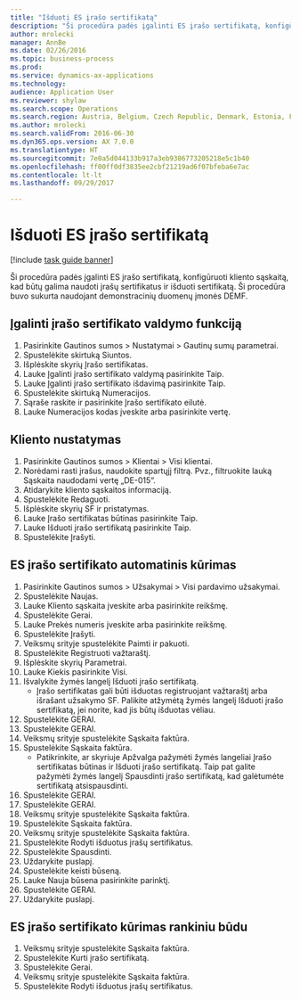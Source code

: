 ```yaml
--- 
title: "Išduoti ES įrašo sertifikatą"
description: "Ši procedūra padės įgalinti ES įrašo sertifikatą, konfigūruoti kliento sąskaitą, kad būtų galima naudoti įrašų sertifikatus ir išduoti sertifikatą."
author: mrolecki
manager: AnnBe
ms.date: 02/26/2016
ms.topic: business-process
ms.prod: 
ms.service: dynamics-ax-applications
ms.technology: 
audience: Application User
ms.reviewer: shylaw
ms.search.scope: Operations
ms.search.region: Austria, Belgium, Czech Republic, Denmark, Estonia, Finland, France, Germany, Hungary, Ireland, Italy, Latvia, Lithuania, Netherlands, Poland, Spain, Sweden, United Kingdom
ms.author: mrolecki
ms.search.validFrom: 2016-06-30
ms.dyn365.ops.version: AX 7.0.0
ms.translationtype: HT
ms.sourcegitcommit: 7e0a5d044133b917a3eb9386773205218e5c1b40
ms.openlocfilehash: ff00ff0df3835ee2cbf21219ad6f07bfeba6e7ac
ms.contentlocale: lt-lt
ms.lasthandoff: 09/29/2017

---
```

# <a name="issue-an-eu-entry-certificate"></a>Išduoti ES įrašo sertifikatą

[!include [task guide banner](../../includes/task-guide-banner.md)]

Ši procedūra padės įgalinti ES įrašo sertifikatą, konfigūruoti kliento sąskaitą, kad būtų galima naudoti įrašų sertifikatus ir išduoti sertifikatą. Ši procedūra buvo sukurta naudojant demonstracinių duomenų įmonės DEMF.


## <a name="enable-entry-certificate-management"></a>Įgalinti įrašo sertifikato valdymo funkciją
1. Pasirinkite Gautinos sumos > Nustatymai > Gautinų sumų parametrai.
2. Spustelėkite skirtuką Siuntos.
3. Išplėskite skyrių Įrašo sertifikatas.
4. Lauke Įgalinti įrašo sertifikato valdymą pasirinkite Taip.
5. Lauke Įgalinti įrašo sertifikato išdavimą pasirinkite Taip.
6. Spustelėkite skirtuką Numeracijos.
7. Sąraše raskite ir pasirinkite Įrašo sertifikato eilutė.
8. Lauke Numeracijos kodas įveskite arba pasirinkite vertę.

## <a name="set-up-a-customer"></a>Kliento nustatymas
1. Pasirinkite Gautinos sumos > Klientai > Visi klientai.
2. Norėdami rasti įrašus, naudokite spartųjį filtrą. Pvz., filtruokite lauką Sąskaita naudodami vertę „DE-015“.
3. Atidarykite kliento sąskaitos informaciją.
4. Spustelėkite Redaguoti.
5. Išplėskite skyrių SF ir pristatymas.
6. Lauke Įrašo sertifikatas būtinas pasirinkite Taip.
7. Lauke Išduoti įrašo sertifikatą pasirinkite Taip.
8. Spustelėkite Įrašyti.

## <a name="create-an-eu-entry-certificate-automatically"></a>ES įrašo sertifikato automatinis kūrimas
1. Pasirinkite Gautinos sumos > Užsakymai > Visi pardavimo užsakymai.
2. Spustelėkite Naujas.
3. Lauke Kliento sąskaita įveskite arba pasirinkite reikšmę.
4. Spustelėkite Gerai.
5. Lauke Prekės numeris įveskite arba pasirinkite reikšmę.
6. Spustelėkite Įrašyti.
7. Veiksmų srityje spustelėkite Paimti ir pakuoti.
8. Spustelėkite Registruoti važtaraštį.
9. Išplėskite skyrių Parametrai.
10. Lauke Kiekis pasirinkite Visi.
11. Išvalykite žymės langelį Išduoti įrašo sertifikatą.
    * Įrašo sertifikatas gali būti išduotas registruojant važtaraštį arba išrašant užsakymo SF. Palikite atžymėtą žymės langelį Išduoti įrašo sertifikatą, jei norite, kad jis būtų išduotas vėliau.  
12. Spustelėkite GERAI.
13. Spustelėkite GERAI.
14. Veiksmų srityje spustelėkite Sąskaita faktūra.
15. Spustelėkite Sąskaita faktūra.
    * Patikrinkite, ar skyriuje Apžvalga pažymėti žymės langeliai Įrašo sertifikatas būtinas ir Išduoti įrašo sertifikatą.  Taip pat galite pažymėti žymės langelį Spausdinti įrašo sertifikatą, kad galėtumėte sertifikatą atsispausdinti.  
16. Spustelėkite GERAI.
17. Spustelėkite GERAI.
18. Veiksmų srityje spustelėkite Sąskaita faktūra.
19. Spustelėkite Sąskaita faktūra.
20. Veiksmų srityje spustelėkite Sąskaita faktūra.
21. Spustelėkite Rodyti išduotus įrašų sertifikatus.
22. Spustelėkite Spausdinti.
23. Uždarykite puslapį.
24. Spustelėkite keisti būseną.
25. Lauke Nauja būsena pasirinkite parinktį.
26. Spustelėkite GERAI.
27. Uždarykite puslapį.

## <a name="create-an-eu-entry-certificate-manually"></a>ES įrašo sertifikato kūrimas rankiniu būdu
1. Veiksmų srityje spustelėkite Sąskaita faktūra.
2. Spustelėkite Kurti įrašo sertifikatą.
3. Spustelėkite Gerai.
4. Veiksmų srityje spustelėkite Sąskaita faktūra.
5. Spustelėkite Rodyti išduotus įrašų sertifikatus.


